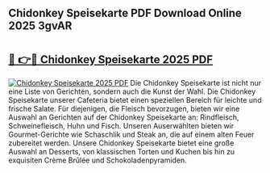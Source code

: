 ## Chidonkey Speisekarte PDF Download Online 2025 3gvAR

# <h2><a href="http://gca0npu.nevu.top/?p=Chidonkey+Speisekarte">🔗 👉🔴 Chidonkey Speisekarte 2025 PDF</a></h2>

[![Chidonkey Speisekarte 2025 PDF](https://i.imgur.com/dBaPXMq.png)](http://gca0npu.nevu.top/?p=Chidonkey+Speisekarte)
Die Chidonkey Speisekarte ist nicht nur eine Liste von Gerichten, sondern auch die Kunst der Wahl. Die Chidonkey Speisekarte unserer Cafeteria bietet einen speziellen Bereich für leichte und frische Salate. Für diejenigen, die Fleisch bevorzugen, bieten wir eine Auswahl an Gerichten auf der Chidonkey Speisekarte an: Rindfleisch, Schweinefleisch, Huhn und Fisch. Unseren Auserwählten bieten wir Gourmet-Gerichte wie Schaschlik und Steak an, die auf einem alten Feuer zubereitet werden. Unsere Chidonkey Speisekarte bietet eine große Auswahl an Desserts, von klassischen Torten und Kuchen bis hin zu exquisiten Crème Brûlée und Schokoladenpyramiden.
